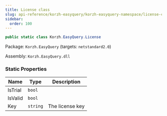 ```yaml
---
title: License class
slug: api-reference/korzh-easyquery/korzh-easyquery-namespace/license-class
sidebar:
  order: 100
---
```


```csharp
public static class Korzh.EasyQuery.License

```
Package: `Korzh.EasyQuery` (targets: `netstandard2.0`)

Assembly: `Korzh.EasyQuery.dll`

### Static Properties

| Name | Type | Description | 
| --- | --- | --- | 
| IsTrial | `bool` |  | 
| IsValid | `bool` |  | 
| Key | `string` | The license key |
